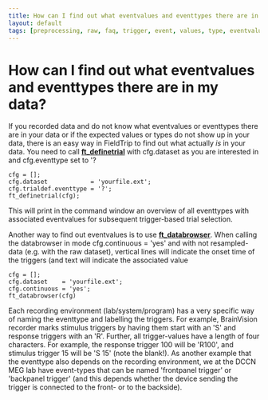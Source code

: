 ```yaml
---
title: How can I find out what eventvalues and eventtypes there are in my data?
layout: default
tags: [preprocessing, raw, faq, trigger, event, values, type, eventvalue, eventtype]
---
```


# How can I find out what eventvalues and eventtypes there are in my data?

If you recorded data and do not know what eventvalues or eventtypes there are in your data or if the expected values or types do not show up in your data, there is an easy way in FieldTrip to find out what actually *is* in your data. You need to call **[ft_definetrial](/reference/ft_definetrial)** with cfg.dataset as you are interested in and cfg.eventtype set to '?

    cfg = [];
    cfg.dataset            = 'yourfile.ext';
    cfg.trialdef.eventtype = '?';
    ft_definetrial(cfg);

This will print in the command window an overview of all eventtypes with associated eventvalues for subsequent trigger-based trial selection.

Another way to find out eventvalues is to use **[ft_databrowser](/reference/ft_databrowser)**. When calling the databrowser in mode cfg.continuous = 'yes' and with not resampled-data (e.g. with the raw dataset), vertical lines will indicate the onset time of the triggers (and text will indicate the associated value

    cfg = [];
    cfg.dataset    = 'yourfile.ext';
    cfg.continuous = 'yes';
    ft_databrowser(cfg)
    
<div class="alert-info">
Each recording environment (lab/system/program) has a very specific way of naming the eventtype and labelling the triggers. For example, BrainVision recorder marks stimulus triggers by having them start with an 'S' and response triggers with an 'R'. Further, all trigger-values have a length of four characters. For example, the response trigger 100 will be 'R100', and stimulus trigger 15 will be 'S 15' (note the blank!). As another example that the eventtype also depends on the recording environment, we at the DCCN MEG lab have event-types that can be named 'frontpanel trigger' or 'backpanel trigger' (and this depends whether the device sending the trigger is connected to the front- or to the backside).
</div>

